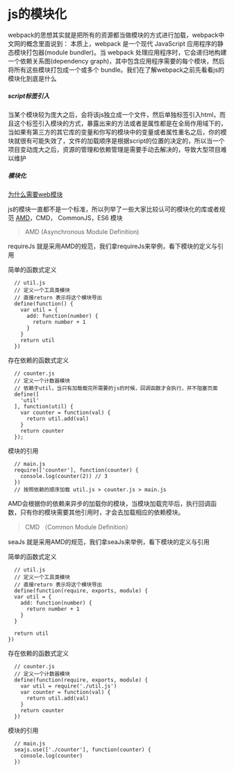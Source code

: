 # js的模块化

webpack的思想其实就是把所有的资源都当做模块的方式进行加载，webpack中文网的概念里面说到：  本质上，webpack 是一个现代 JavaScript 应用程序的静态模块打包器(module bundler)。当 webpack 处理应用程序时，它会递归地构建一个依赖关系图(dependency graph)，其中包含应用程序需要的每个模块，然后将所有这些模块打包成一个或多个 bundle。我们在了解webpack之前先看看js的模块化到底是什么

##### script标签引入
	
  当某个模块较为庞大之后，会将该js独立成一个文件，然后单独标签引入html，而且这个标签引入模块的方式，暴露出来的方法或者是属性都是在全局作用域下的，当如果有第三方的其它库的变量和你写的模块中的变量或者属性重名之后，你的模块就很有可能失效了，文件的加载顺序是根据script的位置的决定的，所以当一个项目变动庞大之后，资源的管理和依赖管理是需要手动去解决的，导致大型项目难以维护
##### 模块化
  [为什么需要web模块](http://www.requirejs.cn/docs/why.html)
  
  js的模块一直都不是一个标准，所以列举了一些大家比较认可的模块化的库或者规范
  [AMD](https://github.com/amdjs/amdjs-api/wiki/AMD)，CMD， CommonJS，ES6 模块

> AMD (Asynchronous Module Definition)

requireJs 就是采用AMD的规范，我们拿requireJs来举例，看下模块的定义与引用

简单的函数式定义
``` JS
  // util.js 
  // 定义一个工具类模块
  // 直接return 表示将这个模块导出
  define(function() {
    var util = {
      add: function(number) {
        return number + 1
      }
    }
    return util
  })
```
存在依赖的函数式定义
```JS
  // counter.js
  // 定义一个计数器模块
  // 依赖于util，当只有加载载完所需要的js的时候，回调函数才会执行，并不阻塞页面
  define([
    'util'
  ], function(util) {
    var counter = function(val) {
      return util.add(val)
    } 
    return counter
  });
```
模块的引用
```JS
  // main.js
  require(['counter'], function(counter) {
    console.log(counter(2)) // 3
  })
  // 按照依赖的顺序加载 util.js > counter.js > main.js
```

AMD会根据你的依赖来异步的加载你的模块，当模块加载完毕后，执行回调函数，只有你的模块需要其他引用时，才会去加载相应的依赖模块。

> CMD （Common Module Definition）

seaJs 就是采用AMD的规范，我们拿seaJs来举例，看下模块的定义与引用

简单的函数式定义
``` JS
  // util.js 
  // 定义一个工具类模块
  // 直接return 表示将这个模块导出
  define(function(require, exports, module) {
  var util = {
    add: function(number) {
      return number + 1
    }
  }
  
  return util
})
```
存在依赖的函数式定义
```JS
  // counter.js
  // 定义一个计数器模块
  define(function(require, exports, module) {
    var util = require('./util.js')
    var counter = function(val) {
      return util.add(val)
    } 
    return counter
  })
```
模块的引用
```JS
  // main.js
  seajs.use(['./counter'], function(counter) {
    console.log(counter)
  })
```